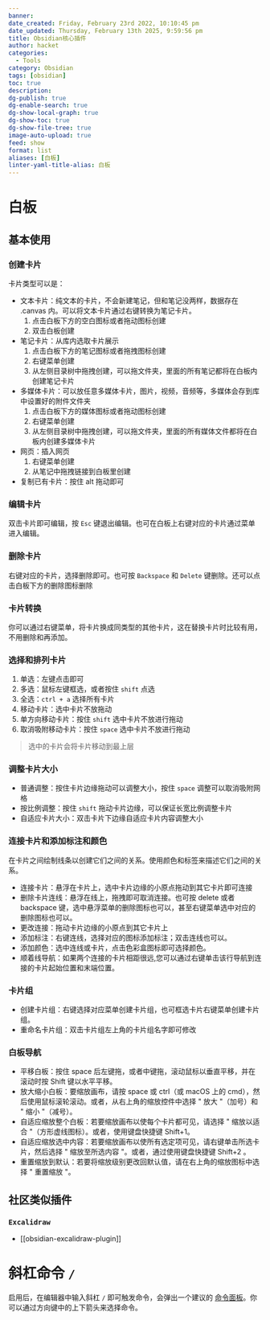```yaml
---
banner: 
date_created: Friday, February 23rd 2022, 10:10:45 pm
date_updated: Thursday, February 13th 2025, 9:59:56 pm
title: Obsidian核心插件
author: hacket
categories:
  - Tools
category: Obsidian
tags: [obsidian]
toc: true
description: 
dg-publish: true
dg-enable-search: true
dg-show-local-graph: true
dg-show-toc: true
dg-show-file-tree: true
image-auto-upload: true
feed: show
format: list
aliases: [白板]
linter-yaml-title-alias: 白板
---
```


# 白板

## 基本使用

### 创建卡片

卡片类型可以是：

- 文本卡片：纯文本的卡片，不会新建笔记，但和笔记没两样，数据存在 .canvas 内。可以将文本卡片通过右键转换为笔记卡片。
  1. 点击白板下方的空白图标或者拖动图标创建
  2. 双击白板创建
- 笔记卡片：从库内选取卡片展示
  1. 点击白板下方的笔记图标或者拖拽图标创建
  2. 右键菜单创建
  3. 从左侧目录树中拖拽创建，可以拖文件夹，里面的所有笔记都将在白板内创建笔记卡片
- 多媒体卡片：可以放任意多媒体卡片，图片，视频，音频等，多媒体会存到库中设置好的附件文件夹
  1. 点击白板下方的媒体图标或者拖动图标创建
  2. 右键菜单创建
  3. 从左侧目录树中拖拽创建，可以拖文件夹，里面的所有媒体文件都将在白板内创建多媒体卡片
- 网页：插入网页
  1. 右键菜单创建
  2. 从笔记中拖拽链接到白板里创建
- 复制已有卡片：按住 alt 拖动即可

### 编辑卡片

双击卡片即可编辑，按 `Esc` 键退出编辑。也可在白板上右键对应的卡片通过菜单进入编辑。

### 删除卡片

右键对应的卡片，选择删除即可。也可按 `Backspace` 和 `Delete` 键删除。还可以点击白板下方的删除图标删除

### 卡片转换

你可以通过右键菜单，将卡片换成同类型的其他卡片，这在替换卡片时比较有用，不用删除和再添加。

### 选择和排列卡片

1. 单选：左键点击即可
2. 多选：鼠标左键框选，或者按住 `shift` 点选
3. 全选：`ctrl + a` 选择所有卡片
4. 移动卡片：选中卡片不放拖动
5. 单方向移动卡片：按住 `shift` 选中卡片不放进行拖动
6. 取消吸附移动卡片：按住 `space` 选中卡片不放进行拖动

> 选中的卡片会将卡片移动到最上层

### 调整卡片大小

- 普通调整：按住卡片边缘拖动可以调整大小，按住 `space` 调整可以取消吸附网格
- 按比例调整：按住 `shift` 拖动卡片边缘，可以保证长宽比例调整卡片
- 自适应卡片大小：双击卡片下边缘自适应卡片内容调整大小

### 连接卡片和添加标注和颜色

在卡片之间绘制线条以创建它们之间的关系。使用颜色和标签来描述它们之间的关系。

- 连接卡片：悬浮在卡片上，选中卡片边缘的小原点拖动到其它卡片即可连接
- 删除卡片连线：悬浮在线上，拖拽即可取消连接。也可按 delete 或者 backspace 键，选中悬浮菜单的删除图标也可以，甚至右键菜单选中对应的删除图标也可以。
- 更改连接：拖动卡片边缘的小原点到其它卡片上
- 添加标注：右键连线，选择对应的图标添加标注；双击连线也可以。
- 添加颜色：选中连线或卡片，点击色彩盒图标即可选择颜色。
- 顺着线导航：如果两个连接的卡片相距很远,您可以通过右键单击该行导航到连接的卡片起始位置和末端位置。

### 卡片组

- 创建卡片组：右键选择对应菜单创建卡片组，也可框选卡片右键菜单创建卡片组。
- 重命名卡片组：双击卡片组左上角的卡片组名字即可修改

### 白板导航

- 平移白板：按住 space 后左键拖，或者中键拖，滚动鼠标以垂直平移，并在滚动时按 Shift 键以水平平移。
- 放大缩小白板：要缩放画布，请按 space 或 ctrl（或 macOS 上的 cmd），然后使用鼠标滚轮滚动。或者，从右上角的缩放控件中选择 " 放大 "（加号）和 " 缩小 "（减号）。
- 自适应缩放整个白板：若要缩放画布以使每个卡片都可见，请选择 " 缩放以适合 "（方形虚线图标）。或者，使用键盘快捷键 Shift+1。
- 自适应缩放选中内容：若要缩放画布以使所有选定项可见，请右键单击所选卡片，然后选择 " 缩放至所选内容 "。或者，通过使用键盘快捷键 Shift+2 。
- 重置缩放到默认：若要将缩放级别更改回默认值，请在右上角的缩放图标中选择 " 重置缩放 "。

## 社区类似插件

### `Excalidraw`

- [[obsidian-excalidraw-plugin]]

# 斜杠命令 `/`

启用后，在编辑器中输入斜杠 `/` 即可触发命令，会弹出一个建议的 [命令面板](https://pkmer.cn/Pkmer-Docs/10-obsidian/obsidian%E6%A0%B8%E5%BF%83%E6%8F%92%E4%BB%B6/%E5%91%BD%E4%BB%A4%E9%9D%A2%E6%9D%BF)。你可以通过方向键中的上下箭头来选择命令。
